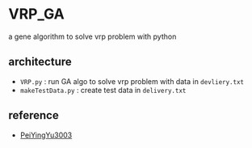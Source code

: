 # VRP_GA
a gene algorithm to solve vrp problem with python

## architecture
- `VRP.py` : run GA algo to solve vrp problem with data in `devliery.txt`
- `makeTestData.py` : create test data in `delivery.txt`

## reference
- <a href = "https://github.com/PeiYingYu3003">PeiYingYu3003</a>
